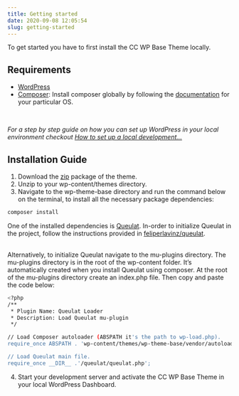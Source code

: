 ```yaml
---
title: Getting started
date: 2020-09-08 12:05:54
slug: getting-started
---
```


To get started you have to first install the CC WP Base Theme locally. 

## Requirements

<ul class="markdown-list">
<li>
  <a href="https://wordpress.org/support/article/how-to-install-wordpress/" target="_blank">
  WordPress</a></li>

  <li>
  <a href="https://getcomposer.org/" target="_blank">
  Composer</a>:  Install composer globally by following the <a href="https://getcomposer.org/doc/00-intro.md#globally" target="_blank">documentation</a> for your particular OS.</li>
</ul>

<br/>

_For a step by step guide on how you can set up WordPress in your local environment checkout [How to set up a local development...](https://www.endpoint.com/blog/2019/08/07/set-up-local-development-environment-for-wordpress)_
## Installation Guide

1. Download the <a href="https://github.com/creativecommons/wp-theme-base/archive/master.zip">zip</a> package of the theme.
2. Unzip to your wp-content/themes directory.
3. Navigate to the wp-theme-base directory and run the command below on the terminal, to install all the necessary package dependencies:

```bash
composer install
```
One of the installed dependencies is  [Queulat](https://github.com/felipelavinz/queulat). In-order to initialize Queulat in the project, follow the instructions provided in [feliperlavinz/queulat](https://github.com/felipelavinz/queulat#loading-queulat-as-mu-plugin). 

<br/>
Alternatively, to initialize Queulat navigate to the mu-plugins directory. The mu-plugins directory is in the root of the wp-content folder. It’s automatically created when you install Queulat using composer. At the root of the mu-plugins directory create an index.php file. Then copy and paste the code below:

```bash
<?php
/**
 * Plugin Name: Queulat Loader
 * Description: Load Queulat mu-plugin
 */

// Load Composer autoloader (ABSPATH it's the path to wp-load.php).
require_once ABSPATH . 'wp-content/themes/wp-theme-base/vendor/autoload.php';

// Load Queulat main file.
require_once __DIR__ .'/queulat/queulat.php';
```
4. Start your development server and activate the CC WP Base Theme in your local WordPress Dashboard.
